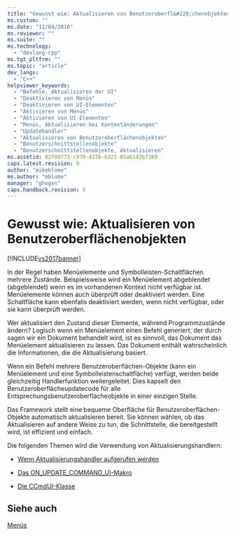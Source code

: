 ```yaml
---
title: "Gewusst wie: Aktualisieren von Benutzeroberfl&#228;chenobjekten | Microsoft Docs"
ms.custom: ""
ms.date: "11/04/2016"
ms.reviewer: ""
ms.suite: ""
ms.technology: 
  - "devlang-cpp"
ms.tgt_pltfrm: ""
ms.topic: "article"
dev_langs: 
  - "C++"
helpviewer_keywords: 
  - "Befehle, Aktualisieren der UI"
  - "Deaktivieren von Menüs"
  - "Deaktivieren von UI-Elementen"
  - "Aktivieren von Menüs"
  - "Aktivieren von UI-Elementen"
  - "Menüs, Aktualisieren bei Kontextänderungen"
  - "Updatehandler"
  - "Aktualisieren von Benutzeroberflächenobjekten"
  - "Benutzerschnittstellenobjekte"
  - "Benutzerschnittstellenobjekte, Aktualisieren"
ms.assetid: 82f09773-c978-427b-b321-05a6143b7369
caps.latest.revision: 9
author: "mikeblome"
ms.author: "mblome"
manager: "ghogen"
caps.handback.revision: 5
---
```

# Gewusst wie: Aktualisieren von Benutzeroberfl&#228;chenobjekten
[!INCLUDE[vs2017banner](../assembler/inline/includes/vs2017banner.md)]

In der Regel haben Menüelemente und Symbolleisten\-Schaltflächen mehrere Zustände.  Beispielsweise wird ein Menüelement abgeblendet \(abgeblendet\) wenn es im vorhandenen Kontext nicht verfügbar ist.  Menüelemente können auch überprüft oder deaktiviert werden.  Eine Schaltfläche kann ebenfalls deaktiviert werden, wenn nicht verfügbar, oder sie kann überprüft werden.  
  
 Wer aktualisiert den Zustand dieser Elemente, während Programmzustände ändern?  Logisch wenn ein Menüelement einen Befehl generiert, der durch sagen wir ein Dokument behandelt wird, ist es sinnvoll, das Dokument das Menüelement aktualisieren zu lassen.  Das Dokument enthält wahrscheinlich die Informationen, die die Aktualisierung basiert.  
  
 Wenn ein Befehl mehrere Benutzeroberflächen\-Objekte \(kann ein Menüelement und eine Symbolleistenschaltfläche\) verfügt, werden beide gleichzeitig Handlerfunktion weitergeleitet.  Dies kapselt den Benutzeroberflächeupdatecode für alle Entsprechungsbenutzeroberflächeobjekte in einer einzigen Stelle.  
  
 Das Framework stellt eine bequeme Oberfläche für Benutzeroberflächen\-Objekte automatisch aktualisieren bereit.  Sie können wählen, ob das Aktualisieren auf andere Weise zu tun, die Schnittstelle, die bereitgestellt wird, ist effizient und einfach.  
  
 Die folgenden Themen wird die Verwendung von Aktualisierungshandlern:  
  
-   [Wenn Aktualisierungshandler aufgerufen werden](../mfc/when-update-handlers-are-called.md)  
  
-   [Das ON\_UPDATE\_COMMAND\_UI\-Makro](../mfc/on-update-command-ui-macro.md)  
  
-   [Die CCmdUI\-Klasse](../mfc/the-ccmdui-class.md)  
  
## Siehe auch  
 [Menüs](../mfc/menus-mfc.md)